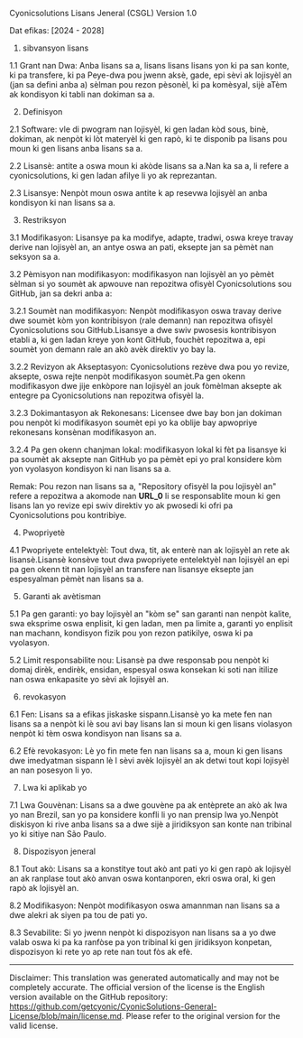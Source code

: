 Cyonicsolutions Lisans Jeneral (CSGL)
Version 1.0

Dat efikas: [2024 - 2028]

1. sibvansyon lisans

1.1 Grant nan Dwa: Anba lisans sa a, lisans lisans lisans yon ki pa san konte, ki pa transfere, ki pa Peye-dwa pou jwenn aksè, gade, epi sèvi ak lojisyèl an (jan sa defini anba a) sèlman pou rezon pèsonèl, ki pa komèsyal, sijè aTèm ak kondisyon ki tabli nan dokiman sa a.

2. Definisyon

2.1 Software: vle di pwogram nan lojisyèl, ki gen ladan kòd sous, binè, dokiman, ak nenpòt ki lòt materyèl ki gen rapò, ki te disponib pa lisans pou moun ki gen lisans anba lisans sa a.

2.2 Lisansè: antite a oswa moun ki akòde lisans sa a.Nan ka sa a, li refere a cyonicsolutions, ki gen ladan afilye li yo ak reprezantan.

2.3 Lisansye: Nenpòt moun oswa antite k ap resevwa lojisyèl an anba kondisyon ki nan lisans sa a.

3. Restriksyon

3.1 Modifikasyon: Lisansye pa ka modifye, adapte, tradwi, oswa kreye travay derive nan lojisyèl an, an antye oswa an pati, eksepte jan sa pèmèt nan seksyon sa a.

3.2 Pèmisyon nan modifikasyon: modifikasyon nan lojisyèl an yo pèmèt sèlman si yo soumèt ak apwouve nan repozitwa ofisyèl Cyonicsolutions sou GitHub, jan sa dekri anba a:

3.2.1 Soumèt nan modifikasyon: Nenpòt modifikasyon oswa travay derive dwe soumèt kòm yon kontribisyon (rale demann) nan repozitwa ofisyèl Cyonicsolutions sou GitHub.Lisansye a dwe swiv pwosesis kontribisyon etabli a, ki gen ladan kreye yon kont GitHub, fouchèt repozitwa a, epi soumèt yon demann rale an akò avèk direktiv yo bay la.

3.2.2 Revizyon ak Akseptasyon: Cyonicsolutions rezève dwa pou yo revize, aksepte, oswa rejte nenpòt modifikasyon soumèt.Pa gen okenn modifikasyon dwe jije enkòpore nan lojisyèl an jouk fòmèlman aksepte ak entegre pa Cyonicsolutions nan repozitwa ofisyèl la.

3.2.3 Dokimantasyon ak Rekonesans: Licensee dwe bay bon jan dokiman pou nenpòt ki modifikasyon soumèt epi yo ka oblije bay apwopriye rekonesans konsènan modifikasyon an.

3.2.4 Pa gen okenn chanjman lokal: modifikasyon lokal ki fèt pa lisansye ki pa soumèt ak aksepte nan GitHub yo pa pèmèt epi yo pral konsidere kòm yon vyolasyon kondisyon ki nan lisans sa a.

Remak: Pou rezon nan lisans sa a, "Repository ofisyèl la pou lojisyèl an" refere a repozitwa a akomode nan __URL_0__ li se responsablite moun ki gen lisans lan yo revize epi swiv direktiv yo ak pwosedi ki ofri pa Cyonicsolutions pou kontribiye.

4. Pwopriyetè

4.1 Pwopriyete entelektyèl: Tout dwa, tit, ak enterè nan ak lojisyèl an rete ak lisansè.Lisansè konsève tout dwa pwopriyete entelektyèl nan lojisyèl an epi pa gen okenn tit nan lojisyèl an transfere nan lisansye eksepte jan espesyalman pèmèt nan lisans sa a.

5. Garanti ak avètisman

5.1 Pa gen garanti: yo bay lojisyèl an "kòm se" san garanti nan nenpòt kalite, swa eksprime oswa enplisit, ki gen ladan, men pa limite a, garanti yo enplisit nan machann, kondisyon fizik pou yon rezon patikilye, oswa ki pa vyolasyon.

5.2 Limit responsabilite nou: Lisansè pa dwe responsab pou nenpòt ki domaj dirèk, endirèk, ensidan, espesyal oswa konsekan ki soti nan itilize nan oswa enkapasite yo sèvi ak lojisyèl an.

6. revokasyon

6.1 Fen: Lisans sa a efikas jiskaske sispann.Lisansè yo ka mete fen nan lisans sa a nenpòt ki lè sou avi bay lisans lan si moun ki gen lisans violasyon nenpòt ki tèm oswa kondisyon nan lisans sa a.

6.2 Efè revokasyon: Lè yo fin mete fen nan lisans sa a, moun ki gen lisans dwe imedyatman sispann lè l sèvi avèk lojisyèl an ak detwi tout kopi lojisyèl an nan posesyon li yo.

7. Lwa ki aplikab yo

7.1 Lwa Gouvènan: Lisans sa a dwe gouvène pa ak entèprete an akò ak lwa yo nan Brezil, san yo pa konsidere konfli li yo nan prensip lwa yo.Nenpòt diskisyon ki rive anba lisans sa a dwe sijè a jiridiksyon san konte nan tribinal yo ki sitiye nan São Paulo.

8. Dispozisyon jeneral

8.1 Tout akò: Lisans sa a konstitye tout akò ant pati yo ki gen rapò ak lojisyèl an ak ranplase tout akò anvan oswa kontanporen, ekri oswa oral, ki gen rapò ak lojisyèl an.

8.2 Modifikasyon: Nenpòt modifikasyon oswa amannman nan lisans sa a dwe alekri ak siyen pa tou de pati yo.

8.3 Sevabilite: Si yo jwenn nenpòt ki dispozisyon nan lisans sa a yo dwe valab oswa ki pa ka ranfòse pa yon tribinal ki gen jiridiksyon konpetan, dispozisyon ki rete yo ap rete nan tout fòs ak efè.

---
Disclaimer: This translation was generated automatically and may not be completely accurate. The official version of the license is the English version available on the GitHub repository: https://github.com/getcyonic/CyonicSolutions-General-License/blob/main/license.md. Please refer to the original version for the valid license.